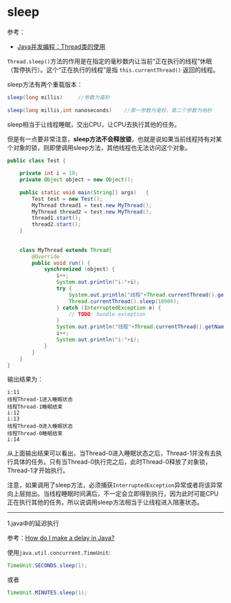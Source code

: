 # sleep

参考：

+ [Java并发编程：Thread类的使用](https://www.cnblogs.com/dolphin0520/p/3920357.html)

`Thread.sleep()`方法的作用是在指定的毫秒数内让当前“正在执行的线程”休眠（暂停执行）。这个“正在执行的线程”是指 `this.currentThread()` 返回的线程。

sleep方法有两个重载版本：

```java
sleep(long millis)     //参数为毫秒
 
sleep(long millis,int nanoseconds)    //第一参数为毫秒，第二个参数为纳秒
```

sleep相当于让线程睡眠，交出CPU，让CPU去执行其他的任务。

但是有一点要非常注意，**sleep方法不会释放锁**，也就是说如果当前线程持有对某个对象的锁，则即使调用sleep方法，其他线程也无法访问这个对象。

```java
public class Test {
     
    private int i = 10;
    private Object object = new Object();
     
    public static void main(String[] args)   {
        Test test = new Test();
        MyThread thread1 = test.new MyThread();
        MyThread thread2 = test.new MyThread();
        thread1.start();
        thread2.start();
    } 
     
     
    class MyThread extends Thread{
        @Override
        public void run() {
            synchronized (object) {
                i++;
                System.out.println("i:"+i);
                try {
                    System.out.println("线程"+Thread.currentThread().getName()+"进入睡眠状态");
                    Thread.currentThread().sleep(10000);
                } catch (InterruptedException e) {
                    // TODO: handle exception
                }
                System.out.println("线程"+Thread.currentThread().getName()+"睡眠结束");
                i++;
                System.out.println("i:"+i);
            }
        }
    }
}

```

输出结果为：

```
i:11
线程Thread-1进入睡眠状态
线程Thread-1睡眠结束
i:12
i:13
线程Thread-0进入睡眠状态
线程Thread-0睡眠结束
i:14
```

从上面输出结果可以看出，当Thread-0进入睡眠状态之后，Thread-1并没有去执行具体的任务。只有当Thread-0执行完之后，此时Thread-0释放了对象锁，Thread-1才开始执行。

注意，如果调用了sleep方法，必须捕获`InterruptedException`异常或者将该异常向上层抛出。当线程睡眠时间满后，不一定会立即得到执行，因为此时可能CPU正在执行其他的任务。所以说调用sleep方法相当于让线程进入阻塞状态。



-----



1.java中的延迟执行

参考：[How do I make a delay in Java?](https://stackoverflow.com/questions/24104313/how-do-i-make-a-delay-in-java)

使用`java.util.concurrent.TimeUnit`:

```java
TimeUnit.SECONDS.sleep(1);
```

或者

```java
TimeUnit.MINUTES.sleep(1);
```





